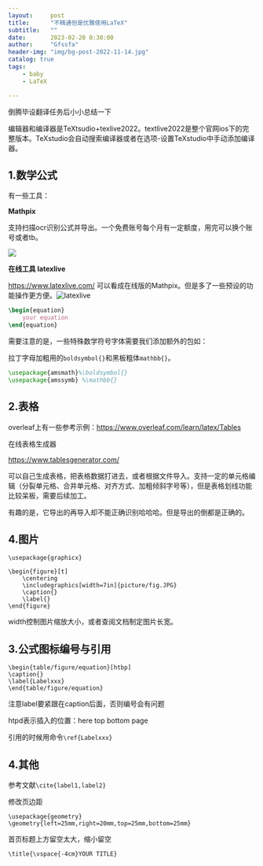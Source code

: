 ```yaml
---
layout:     post
title:      "不精通但是优雅使用LaTeX"
subtitle:   ""
date:       2023-02-20 0:30:00
author:     "Gfssfa"
header-img: "img/bg-post-2022-11-14.jpg"
catalog: true
tags:
    - baby
    - LaTeX

---
```


倒腾毕设翻译任务后小小总结一下

编辑器和编译器是TeXtsudio+texlive2022。textlive2022是整个官网ios下的完整版本。TeXstudio会自动搜索编译器或者在选项-设置TeXstudio中手动添加编译器。

## 1.数学公式

有一些工具：

**Mathpix** 

支持扫描ocr识别公式并导出。一个免费账号每个月有一定额度，用完可以换个账号或者tb。

![](https://gfssfa-github.oss-cn-shanghai.aliyuncs.com/posts/baby_latex/mathpix.JPG)



**在线工具 latexlive**

 https://www.latexlive.com/ 可以看成在线版的Mathpix。但是多了一些预设的功能操作更方便。![latexlive](https://gfssfa-github.oss-cn-shanghai.aliyuncs.com/posts/baby_latex/latexlive.JPG)

```latex
\begin{equation}
	your equation
\end{equation}
```

需要注意的是，一些特殊数学符号字体需要我们添加额外的包如：

拉丁字母加粗用的`boldsymbol{}`和黑板粗体`mathbb{}`。

```latex
\usepackage{amsmath}%\boldsymbol{}
\usepackage{amssymb} %\mathbb{}
```

## 2.表格

overleaf上有一些参考示例：https://www.overleaf.com/learn/latex/Tables

在线表格生成器

https://www.tablesgenerator.com/

可以自己生成表格，把表格数据打进去，或者根据文件导入。支持一定的单元格编辑（分裂单元格、合并单元格、对齐方式、加粗倾斜字号等），但是表格划线功能比较呆板，需要后续加工。

有趣的是，它导出的再导入却不能正确识别哈哈哈。但是导出的倒都是正确的。

## 4.图片

```
\usepackage{graphicx}

\begin{figure}[t]
	\centering
	\includegraphics[width=7in]{picture/fig.JPG}
	\caption{}
	\label{}
\end{figure}
```

width控制图片缩放大小，或者查阅文档制定图片长宽。

## 3.公式图标编号与引用

```
\begin{table/figure/equation}[htbp]
\caption{}
\label{Labelxxx}
\end{table/figure/equation}
```

注意label要紧跟在caption后面，否则编号会有问题

htpd表示插入的位置：here top bottom page

引用的时候用命令`\ref{Labelxxx}`

## 4.其他

参考文献`\cite{label1,label2}`

修改页边距

```
\usepackage{geometry} 
\geometry{left=25mm,right=20mm,top=25mm,bottom=25mm}
```

首页标题上方留空太大，缩小留空

```
\title{\vspace{-4cm}YOUR TITLE}
```

